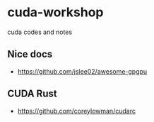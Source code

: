 # cuda-workshop

cuda codes and notes

## Nice docs

* <https://github.com/jslee02/awesome-gpgpu>

## CUDA Rust

* <https://github.com/coreylowman/cudarc>
